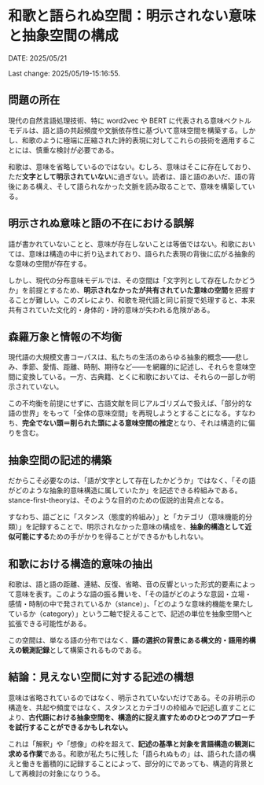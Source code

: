 # 和歌と語られぬ空間：明示されない意味と抽象空間の構成

DATE: 2025/05/21

Last change: 2025/05/19-15:16:55.

## 問題の所在

現代の自然言語処理技術、特に word2vec や BERT に代表される意味ベクトルモデルは、語と語の共起頻度や文脈依存性に基づいて意味空間を構築する。しかし、和歌のように極端に圧縮された詩的表現に対してこれらの技術を適用することには、慎重な検討が必要である。

和歌は、意味を省略しているのではない。むしろ、意味はそこに存在しており、ただ**文字として明示されていない**に過ぎない。読者は、語と語のあいだ、語の背後にある構え、そして語られなかった文脈を読み取ることで、意味を構築している。

## 明示されぬ意味と語の不在における誤解

語が書かれていないことと、意味が存在しないことは等価ではない。和歌においては、意味は構造の中に折り込まれており、語られた表現の背後に広がる抽象的な意味の空間が存在する。

しかし、現代の分布意味モデルでは、その空間は「文字列として存在したかどうか」を前提とするため、**明示されなかったが共有されていた意味の空間**を把握することが難しい。このズレにより、和歌を現代語と同じ前提で処理すると、本来共有されていた文化的・身体的・詩的意味が失われる危険がある。

## 森羅万象と情報の不均衡

現代語の大規模文書コーパスは、私たちの生活のあらゆる抽象的概念——悲しみ、季節、愛情、距離、時制、期待など——を網羅的に記述し、それらを意味空間に変換している。一方、古典籍、とくに和歌においては、それらの一部しか明示されていない。

この不均衡を前提にせずに、古語文献を同じアルゴリズムで扱えば、「部分的な語の世界」をもって「全体の意味空間」を再現しようとすることになる。すなわち、**完全でない頭＝削られた頭による意味空間の推定**となり、それは構造的に偏りを含む。

## 抽象空間の記述的構築

だからこそ必要なのは、「語が文字として存在したかどうか」ではなく、「その語がどのような抽象的意味構造に属していたか」を記述できる枠組みである。stance-first-theoryは、そのような目的のための仮説的出発点となる。

すなわち、語ごとに「スタンス（態度的枠組み）」と「カテゴリ（意味機能的分類）」を記録することで、明示されなかった意味の構成を、**抽象的構造として近似可能にする**ための手がかりを得ることができるかもしれない。

## 和歌における構造的意味の抽出

和歌は、語と語の距離、連結、反復、省略、音の反響といった形式的要素によって意味を表す。このような語の振る舞いを、「その語がどのような意図・立場・感情・時制の中で発されているか（stance）」、「どのような意味的機能を果たしているか（category）」という二軸で捉えることで、記述の単位を抽象空間へと拡張できる可能性がある。

この空間は、単なる語の分布ではなく、**語の選択の背景にある構文的・語用的構えの観測記録**として構築されるものである。

## 結論：見えない空間に対する記述の構想

意味は省略されているのではなく、明示されていないだけである。その非明示の構造を、共起や頻度ではなく、スタンスとカテゴリの枠組みで記述し直すことにより、**古代語における抽象空間を、構造的に捉え直すためのひとつのアプローチを試行することができるかもしれない。**

これは「解釈」や「想像」の枠を超えて、**記述の基準と対象を言語構造の観測に求める作業**である。和歌が私たちに残した「語られぬもの」は、語られた語の構えと働きを蓄積的に記録することによって、部分的にであっても、構造的背景として再検討の対象になりうる。
